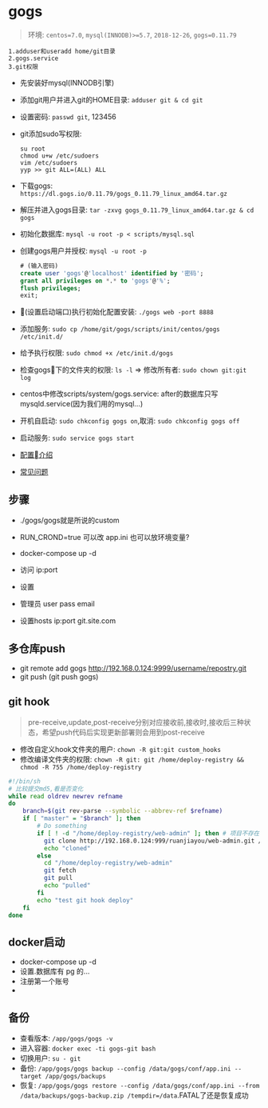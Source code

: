 # gogs
> 环境: `centos=7.0`, `mysql(INNODB)>=5.7`, `2018-12-26`, `gogs=0.11.79`

```
1.adduser和useradd home/git目录
2.gogs.service
3.git权限
```
- 先安装好mysql(INNODB引擎)
- 添加git用户并进入git的HOME目录: `adduser git & cd git`
- 设置密码: `passwd git`, 123456
- git添加sudo写权限: 
  ```
  su root
  chmod u+w /etc/sudoers
  vim /etc/sudoers
  yyp >> git ALL=(ALL) ALL
  ```
- 下载gogs: `https://dl.gogs.io/0.11.79/gogs_0.11.79_linux_amd64.tar.gz`
- 解压并进入gogs目录: `tar -zxvg gogs_0.11.79_linux_amd64.tar.gz & cd gogs`
- 初始化数据库: `mysql -u root -p < scripts/mysql.sql`
- 创建gogs用户并授权: `mysql -u root -p`
  ```sql
  # (输入密码)
  create user 'gogs'@'localhost' identified by '密码';
  grant all privileges on *.* to 'gogs'@'%';
  flush privileges;
  exit;
  ```
- (设置启动端口)执行初始化配置安装: `./gogs web -port 8888`
- 添加服务: `sudo cp /home/git/gogs/scripts/init/centos/gogs /etc/init.d/`
- 给予执行权限: `sudo chmod +x /etc/init.d/gogs`
- 检查gogs下的文件夹的权限: `ls -l` => 修改所有者: `sudo chown git:git log`
- centos中修改scripts/system/gogs.service: after的数据库只写mysqld.service(因为我们用的mysql...)
- 开机自启动: `sudo chkconfig gogs on`,取消: `sudo chkconfig gogs off`
- 启动服务: `sudo service gogs start`

- [配置介绍](https://gogs.io/docs/advanced/configuration_cheat_sheet)
- [常见问题](https://gogs.io/docs/intro/faqs)

## 步骤
- ./gogs/gogs就是所说的custom
- RUN_CROND=true 可以改 app.ini 也可以放环境变量?

- docker-compose up -d
- 访问 ip:port
- 设置
- 管理员 user pass email
- 设置hosts ip:port git.site.com

## 多仓库push
- git remote add gogs http://192.168.0.124:9999/username/repostry.git
- git push (git push gogs)

## git hook
> pre-receive,update,post-receive分别对应接收前,接收时,接收后三种状态，希望push代码后实现更新部署则会用到post-receive
- 修改自定义hook文件夹的用户: `chown -R git:git custom_hooks`
- 修改编译文件夹的权限: `chown -R git: git /home/deploy-registry && chmod -R 755 /home/deploy-registry`
```sh
#!/bin/sh
# 比较提交md5,看是否变化
while read oldrev newrev refname
do
    branch=$(git rev-parse --symbolic --abbrev-ref $refname)
    if [ "master" = "$branch" ]; then
        # Do something
        if [ ! -d "/home/deploy-registry/web-admin" ]; then # 项目不存在，则clone
          git clone http://192.168.0.124:999/ruanjiayou/web-admin.git /home/deploy-registry
          echo "cloned"
        else 
          cd "/home/deploy-registry/web-admin"
          git fetch
          git pull
          echo "pulled"
        fi
        echo "test git hook deploy"
    fi
done
```

## docker启动
- docker-compose up -d
- 设置.数据库有 pg 的...
- 注册第一个账号
- 
## 备份
- 查看版本: `/app/gogs/gogs -v`
- 进入容器: `docker exec -ti gogs-git bash`
- 切换用户: `su - git`
- 备份: `/app/gogs/gogs backup --config /data/gogs/conf/app.ini --target /app/gogs/backups`
- 恢复: `/app/gogs/gogs restore --config /data/gogs/conf/app.ini --from /data/backups/gogs-backup.zip /tempdir=/data`.FATAL了还是恢复成功